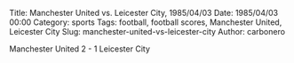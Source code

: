 Title: Manchester United vs. Leicester City, 1985/04/03
Date: 1985/04/03 00:00
Category: sports
Tags: football, football scores, Manchester United, Leicester City
Slug: manchester-united-vs-leicester-city
Author: carbonero


Manchester United 2 - 1 Leicester City
